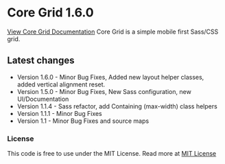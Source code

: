 <h1>Core Grid 1.6.0</h1>
<p>
  <a href="http://splintercode.github.io/CoreGrid">View Core Grid Documentation</a>
  Core Grid is a simple mobile first Sass/CSS grid.
</p>
<h2>Latest changes</h2>
<ul>
    <li>Version 1.6.0 - Minor Bug Fixes, Added new layout helper classes, added vertical alignment reset.</li>
    <li>Version 1.5.0 - Minor Bug Fixes, New Sass configuration, new UI/Documentation</li>
    <li>Version 1.1.4 - Sass refactor, add Containing (max-width) class helpers</li>
	<li>Version 1.1.1 - Minor Bug Fixes</li>
    <li>Version 1.1   - Minor Bug Fixes and source maps</li>
</ul>
<h3>License</h3>
<p>
This code is free to use under the MIT License.
Read more at <a href="http://opensource.org/licenses/MIT" target="_blank">MIT License</a>
</p>
